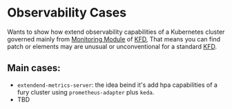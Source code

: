 # Observability Cases

Wants to show how extend observability capabilities of a Kubernetes cluster governed mainly from [Monitoring Module](https://github.com/sighupio/fury-kubernetes-monitoring) of [KFD](https://github.com/sighupio/fury-distribution),
That means you can find patch or elements may are unusual or unconventional for a standard [KFD](https://github.com/sighupio/fury-distribution).

## Main cases: 

- `extendend-metrics-server`: the idea beind it's add hpa capabilities of a fury cluster using `prometheus-adapter` plus `keda`.
- TBD